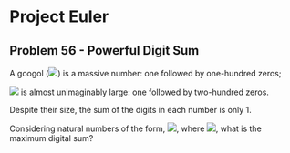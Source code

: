 # Project Euler

## Problem 56 - Powerful Digit Sum

A googol (<img src="https://render.githubusercontent.com/render/math?math=10^{100}">) is a massive number: one followed by one-hundred zeros;

<img src="https://render.githubusercontent.com/render/math?math=100^{100}"> is almost unimaginably large: one followed by two-hundred zeros.

Despite their size, the sum of the digits in each number is only 1.

Considering natural numbers of the form, <img src="https://render.githubusercontent.com/render/math?math=a^b">, where <img src="https://render.githubusercontent.com/render/math?math=a, b < 100">, what is the maximum digital sum?

